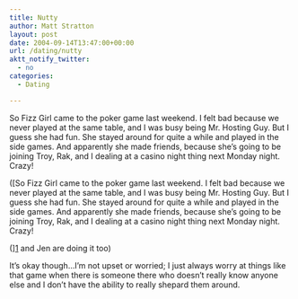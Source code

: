 ```yaml
---
title: Nutty
author: Matt Stratton
layout: post
date: 2004-09-14T13:47:00+00:00
url: /dating/nutty
aktt_notify_twitter:
  - no
categories:
  - Dating

---
```

So Fizz Girl came to the poker game last weekend. I felt bad because we never played at the same table, and I was busy being Mr. Hosting Guy. But I guess she had fun. She stayed around for quite a while and played in the side games. And apparently she made friends, because she&#8217;s going to be joining Troy, Rak, and I dealing at a casino night thing next Monday night. Crazy!

([So Fizz Girl came to the poker game last weekend. I felt bad because we never played at the same table, and I was busy being Mr. Hosting Guy. But I guess she had fun. She stayed around for quite a while and played in the side games. And apparently she made friends, because she&#8217;s going to be joining Troy, Rak, and I dealing at a casino night thing next Monday night. Crazy!

(][1] and Jen are doing it too)

It&#8217;s okay though&#8230;I&#8217;m not upset or worried; I just always worry at things like that game when there is someone there who doesn&#8217;t really know anyone else and I don&#8217;t have the ability to really shepard them around.

 [1]: http://belcanto88.livejournal.com/
